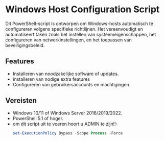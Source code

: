 # Windows Host Configuration Script

Dit PowerShell-script is ontworpen om Windows-hosts automatisch te configureren volgens specifieke richtlijnen. Het vereenvoudigt en automatiseert taken zoals het instellen van systeemeigenschappen, het configureren van netwerkinstellingen, en het toepassen van beveiligingsbeleid.

## Features

- Installeren van noodzakelijke software of updates.
- installeren van nodige extra features
- Configureren van gebruikersaccounts en machtigingen.

## Vereisten

- Windows 10/11 of Windows Server 2016/2019/2022.
- PowerShell 5.1 of hoger.
- om dit script uit te voeren hoort u ADMIN te zijn!!:
  ```powershell
  set-ExecutionPolicy Bypass -Scope Process -Force

